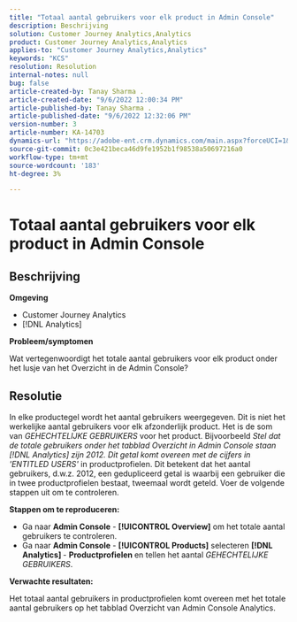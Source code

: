 ```yaml
---
title: "Totaal aantal gebruikers voor elk product in Admin Console"
description: Beschrijving
solution: Customer Journey Analytics,Analytics
product: Customer Journey Analytics,Analytics
applies-to: "Customer Journey Analytics,Analytics"
keywords: "KCS"
resolution: Resolution
internal-notes: null
bug: false
article-created-by: Tanay Sharma .
article-created-date: "9/6/2022 12:00:34 PM"
article-published-by: Tanay Sharma .
article-published-date: "9/6/2022 12:32:06 PM"
version-number: 3
article-number: KA-14703
dynamics-url: "https://adobe-ent.crm.dynamics.com/main.aspx?forceUCI=1&pagetype=entityrecord&etn=knowledgearticle&id=45be0a81-db2d-ed11-9db1-002248086735"
source-git-commit: 0c3e421beca46d9fe1952b1f98538a50697216a0
workflow-type: tm+mt
source-wordcount: '183'
ht-degree: 3%

---
```


# Totaal aantal gebruikers voor elk product in Admin Console

## Beschrijving


<b>Omgeving</b>

- Customer Journey Analytics
- [!DNL Analytics]




<b>Probleem/symptomen</b>

Wat vertegenwoordigt het totale aantal gebruikers voor elk product onder het lusje van het Overzicht in de Admin Console?




## Resolutie


In elke productegel wordt het aantal gebruikers weergegeven. Dit is niet het werkelijke aantal gebruikers voor elk afzonderlijk product. Het is de som van *GEHECHTELIJKE GEBRUIKERS* voor het product. Bijvoorbeeld *Stel dat de totale gebruikers onder het tabblad Overzicht in Admin Console staan [!DNL Analytics] zijn 2012. Dit getal komt overeen met de cijfers in &#39;ENTITLED USERS&#39;* in productprofielen. Dit betekent dat het aantal gebruikers, d.w.z. 2012, een gedupliceerd getal is waarbij een gebruiker die in twee productprofielen bestaat, tweemaal wordt geteld. Voer de volgende stappen uit om te controleren.

<b>Stappen om te reproduceren:</b>

- Ga naar <b>Admin Console</b> - <b>[!UICONTROL Overview]</b> om het totale aantal gebruikers te controleren.
- Ga naar <b>Admin Console</b> - <b>[!UICONTROL Products]</b> selecteren <b>[!DNL Analytics] </b> - <b>Productprofielen </b>en tellen het aantal *GEHECHTELIJKE GEBRUIKERS*.




<b>Verwachte resultaten:</b>

Het totaal aantal gebruikers in productprofielen komt overeen met het totale aantal gebruikers op het tabblad Overzicht van Admin Console Analytics.
